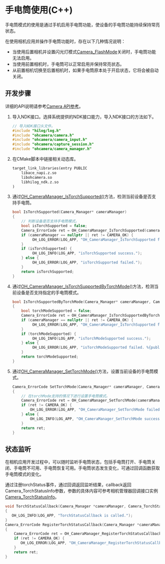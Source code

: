 # 手电筒使用(C++)

手电筒模式的使用是通过手机启用手电筒功能，使设备的手电筒功能持续保持常亮状态。

在使用相机应用并操作手电筒功能时，存在以下几种情况说明：

- 当使用后置相机并设置闪光灯模式[Camera_FlashMode](../../reference/apis-camera-kit/capi-camera-h.md#camera_flashmode)关闭时，手电筒功能无法启用。
- 当使用前置相机时，手电筒可以正常启用并保持常亮状态。
- 从前置相机切换至后置相机时，如果手电筒原本处于开启状态，它将会被自动关闭。

## 开发步骤

详细的API说明请参考[Camera API参考](../../reference/apis-camera-kit/capi-oh-camera.md)。

1. 导入NDK接口。选择系统提供的NDK接口能力，导入NDK接口的方法如下。

   ```c++
   // 导入NDK接口头文件。
   #include "hilog/log.h"
   #include "ohcamera/camera.h"
   #include "ohcamera/camera_input.h"
   #include "ohcamera/capture_session.h"
   #include "ohcamera/camera_manager.h"
   ```

2. 在CMake脚本中链接相关动态库。

    ```txt
    target_link_libraries(entry PUBLIC
        libace_napi.z.so
        libohcamera.so
        libhilog_ndk.z.so
    )
    ```

3. 通过[OH_CameraManager_IsTorchSupported()](../../reference/apis-camera-kit/capi-camera-manager-h.md#oh_cameramanager_istorchsupported)方法，检测当前设备是否支持手电筒。

   ```c++
   bool IsTorchSupported(Camera_Manager* cameraManager)
   {
       // 判断设备是否支持手电筒模式。
       bool isTorchSupported = false;
       Camera_ErrorCode ret = OH_CameraManager_IsTorchSupported(cameraManager, &isTorchSupported);
       if (cameraManager == nullptr || ret != CAMERA_OK) {
            OH_LOG_ERROR(LOG_APP, "OH_CameraManager_IsTorchSupported failed.");
       }
       if (isTorchSupported) {
            OH_LOG_INFO(LOG_APP, "isTorchSupported success.");
       } else {
            OH_LOG_ERROR(LOG_APP, "isTorchSupported failed.");
       }
       return isTorchSupported;
   }

   ```

4. 通过[OH_CameraManager_IsTorchSupportedByTorchMode()](../../reference/apis-camera-kit/capi-camera-manager-h.md#oh_cameramanager_istorchsupportedbytorchmode)方法，检测当前设备是否支持指定的手电筒模式。

   ```c++
   bool IsTorchSupportedByTorchMode(Camera_Manager* cameraManager, Camera_TorchMode torchMode)
   {
       bool torchModeSupported = false;
       Camera_ErrorCode ret = OH_CameraManager_IsTorchSupportedByTorchMode(cameraManager, torchMode, &torchModeSupported);
       if (cameraManager == nullptr || ret != CAMERA_OK) {
            OH_LOG_ERROR(LOG_APP, "OH_CameraManager_IsTorchSupported failed.");
       }
       if (torchModeSupported) {
            OH_LOG_INFO(LOG_APP, "isTorchModeSupported success.");
       } else {
            OH_LOG_ERROR(LOG_APP, "isTorchModeSupported failed. %{public}d ", ret);
       }
       return torchModeSupported;
   }

   ```

5. 通过[OH_CameraManager_SetTorchMode()](../../reference/apis-camera-kit/capi-camera-manager-h.md#oh_cameramanager_settorchmode)方法，设置当前设备的手电筒模式。

   ```c++
   Camera_ErrorCode SetTorchMode(Camera_Manager* cameraManager, Camera_TorchMode torchMode)
   {
       // 在torchMode支持的情况下进行设置手电筒模式。
       Camera_ErrorCode ret = OH_CameraManager_SetTorchMode(cameraManager, torchMode);
       if (ret != CAMERA_OK) {
           OH_LOG_ERROR(LOG_APP, "OH_CameraManager_SetTorchMode failed. %{public}d ", ret);
       } else {
           OH_LOG_INFO(LOG_APP, "OH_CameraManager_SetTorchMode success.");
       }
       return ret;
   }
   ```


## 状态监听

在相机应用开发过程中，可以随时监听手电筒状态，包括手电筒打开、手电筒关闭、手电筒不可用、手电筒恢复可用。手电筒状态发生变化，可通过回调函数获取手电筒模式的变化。

   通过注册torchStatus事件，通过回调返回监听结果，callback返回Camera_TorchStatusInfo参数，参数的具体内容可参考相机管理器回调接口实例[Camera_TorchStatusInfo](../../reference/apis-camera-kit/capi-oh-camera-camera-torchstatusinfo.md)。

   ```c++
   void TorchStatusCallback(Camera_Manager *cameraManager, Camera_TorchStatusInfo* torchStatus)
   {
      OH_LOG_INFO(LOG_APP, "TorchStatusCallback is called.");
   }
   Camera_ErrorCode RegisterTorchStatusCallback(Camera_Manager *cameraManager)
   {
       Camera_ErrorCode ret = OH_CameraManager_RegisterTorchStatusCallback(cameraManager, TorchStatusCallback);
       if (ret != CAMERA_OK) {
          OH_LOG_ERROR(LOG_APP, "OH_CameraManager_RegisterTorchStatusCallback failed.");
       }
       return ret;
   }
   ```
